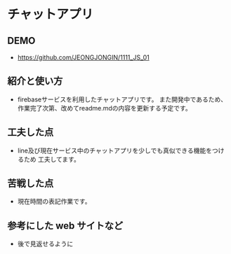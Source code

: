 # チャットアプリ

## DEMO

  - https://github.com/JEONGJONGIN/1111_JS_01

## 紹介と使い方

  - firebaseサービスを利用したチャットアプリです。
    また開発中であるため、作業完了次第、改めてreadme.mdの内容を更新する予定です。
    
## 工夫した点

  - line及び現在サービス中のチャットアプリを少しでも真似できる機能をつけるため
    工夫してます。

## 苦戦した点

  - 現在時間の表記作業です。

## 参考にした web サイトなど

  - 後で見返せるように